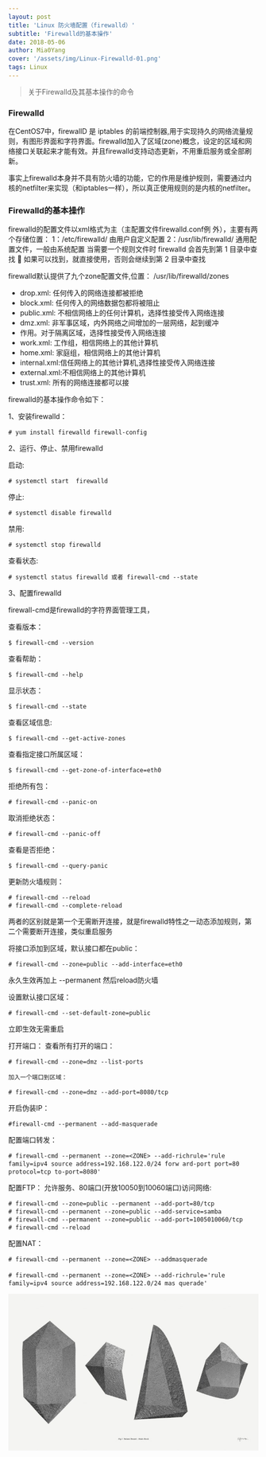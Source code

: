 ```yaml
---
layout: post
title: 'Linux 防火墙配置（firewalld）'
subtitle: 'Firewalld的基本操作'
date: 2018-05-06
author: Mia0Yang
cover: '/assets/img/Linux-Firewalld-01.png'
tags: Linux
---
```


>关于Firewalld及其基本操作的命令

### Firewalld

在CentOS7中，firewallD 是 iptables 的前端控制器,用于实现持久的网络流量规则，有图形界面和字符界面。firewalld加入了区域(zone)概念，设定的区域和网络接口关联起来才能有效。并且firewalld支持动态更新，不用重启服务或全部刷新。

事实上firewalld本身并不具有防火墙的功能，它的作用是维护规则，需要通过内核的netfilter来实现（和iptables一样），所以真正使用规则的是内核的netfilter。

### Firewalld的基本操作

 firewalld的配置文件以xml格式为主（主配置文件firewalld.conf例 外），主要有两个存储位置：
 1：/etc/firewalld/  由用户自定义配置
 2：/usr/lib/firewalld/ 通用配置文件，一般由系统配置 
  当需要一个规则文件时 firewalld 会首先到第 1 目录中查找  如果可以找到，就直接使用，否则会继续到第  2 目录中查找

firewalld默认提供了九个zone配置文件,位置：  /usr/lib/firewalld/zones 
* drop.xml: 任何传入的网络连接都被拒绝 
* block.xml: 任何传入的网络数据包都将被阻止 
* public.xml: 不相信网络上的任何计算机，选择性接受传入网络连接 
* dmz.xml: 非军事区域，内外网络之间增加的一层网络，起到缓冲 
* 作用。对于隔离区域，选择性接受传入网络连接 
* work.xml: 工作组，相信网络上的其他计算机 
* home.xml: 家庭组，相信网络上的其他计算机 
* internal.xml:信任网络上的其他计算机,选择性接受传入网络连接 
* external.xml:不相信网络上的其他计算机 
* trust.xml: 所有的网络连接都可以接

firewalld的基本操作命令如下：

1、安装firewalld：
```linux
# yum install firewalld firewall-config
```

2、运行、停止、禁用firewalld

启动:
```linux
# systemctl start  firewalld 
```

停止:
```linux
# systemctl disable firewalld   
```    
禁用:
```linux
# systemctl stop firewalld   
```       
查看状态:
```linux 
# systemctl status firewalld 或者 firewall-cmd --state 
```  
 
3、配置firewalld

firewall-cmd是firewalld的字符界面管理工具，

查看版本：
```linux
$ firewall-cmd --version
```
查看帮助：
```linux
$ firewall-cmd --help
```
显示状态：
```linux
$ firewall-cmd --state
```
查看区域信息:
```linux
$ firewall-cmd --get-active-zones
```
查看指定接口所属区域：
```linux
$ firewall-cmd --get-zone-of-interface=eth0
```
拒绝所有包：
```linux
# firewall-cmd --panic-on
```
取消拒绝状态：
```linux
# firewall-cmd --panic-off
```
查看是否拒绝：
```linux
$ firewall-cmd --query-panic
```
更新防火墙规则：
```linux
# firewall-cmd --reload
# firewall-cmd --complete-reload
```
两者的区别就是第一个无需断开连接，就是firewalld特性之一动态添加规则，第二个需要断开连接，类似重启服务

将接口添加到区域，默认接口都在public： 
```linux
# firewall-cmd --zone=public --add-interface=eth0
```
永久生效再加上 --permanent 然后reload防火墙

设置默认接口区域：
```linux
# firewall-cmd --set-default-zone=public
```
立即生效无需重启
 
打开端口：
    查看所有打开的端口：
    
```linux
# firewall-cmd --zone=dmz --list-ports
```
    加入一个端口到区域：
    
```linux
# firewall-cmd --zone=dmz --add-port=8080/tcp
```

开启伪装IP： 
```linux
#firewall-cmd --permanent --add-masquerade
```

配置端口转发： 
```linux
# firewall-cmd --permanent --zone=<ZONE> --add-richrule='rule family=ipv4 source address=192.168.122.0/24 forw ard-port port=80 protocol=tcp to-port=8080' 
```

配置FTP：
允许服务、80端口(开放10050到10060端口)访问网络: 
```linux
# firewall-cmd --zone=public --permanent --add-port=80/tcp  
# firewall-cmd --permanent --zone=public --add-service=samba  
# firewall-cmd --permanent --zone=public --add-port=1005010060/tcp 
# firewall-cmd --reload 
```

配置NAT：
```linux
# firewall-cmd --permanent --zone=<ZONE> --addmasquerade 
 
# firewall-cmd --permanent --zone=<ZONE> --add-richrule='rule family=ipv4 source address=192.168.122.0/24 mas querade'
```

<img src = "/assets/img/Linux-Firewalld-02.png">




